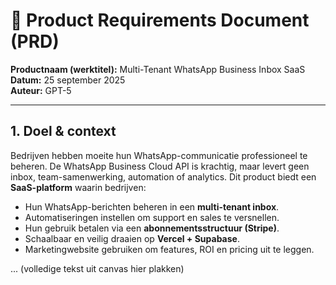 # 📘 Product Requirements Document (PRD)
**Productnaam (werktitel):** Multi-Tenant WhatsApp Business Inbox SaaS  
**Datum:** 25 september 2025  
**Auteur:** GPT-5

---

## 1. Doel & context
Bedrijven hebben moeite hun WhatsApp-communicatie professioneel te beheren. De WhatsApp Business Cloud API is krachtig, maar levert geen inbox, team-samenwerking, automation of analytics. Dit product biedt een **SaaS-platform** waarin bedrijven:

- Hun WhatsApp-berichten beheren in een **multi-tenant inbox**.  
- Automatiseringen instellen om support en sales te versnellen.  
- Hun gebruik betalen via een **abonnementsstructuur (Stripe)**.  
- Schaalbaar en veilig draaien op **Vercel + Supabase**.  
- Marketingwebsite gebruiken om features, ROI en pricing uit te leggen.  

... (volledige tekst uit canvas hier plakken)
